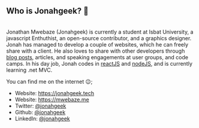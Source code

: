 ## Who is Jonahgeek? 🤨

\
Jonathan Mwebaze (Jonahgeek) is currently a student at Isbat University, a javascript Enthuthist, an open-source contributor, and a graphics designer. Jonah has managed to develop a couple of websites, which he can freely share with a client. He also loves to share with other developers through [blog posts](https://mwebaze.me/writings), articles, and speaking engagements at user groups, and code camps. In his day job, Jonah codes in [reactJS](https://reactjs.org/) and [nodeJS](https://nodejs.org), and is currently learning .net MVC.

You can find me on the internet 😉;

- Website: https://jonahgeek.tech
- Website: https://mwebaze.me
- Twitter: [@jonahgeek](https://twitter.com/jonahgeek)
- Github: [@jonahgeek](https://github.com/jonahgeek)
- LinkedIn: [@jonahgeek](https://linkedin.com/in/jonahgeek)
